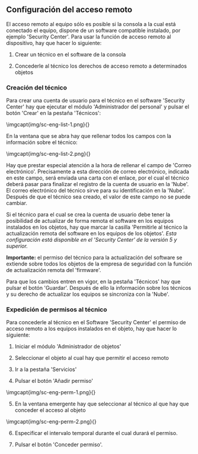 ## Configuración del acceso remoto

El acceso remoto al equipo sólo es posible si la consola a la cual está conectado el equipo, dispone de un software compatible instalado, por ejemplo 'Security Center'. Para usar la función de acceso remoto al dispositivo, hay que hacer lo siguiente:

1. Crear un técnico en el software de la consola

2. Concederle al técnico los derechos de acceso remoto a determinados objetos

### Creación del técnico

Para crear una cuenta de usuario para el técnico en el software 'Security Center' hay que ejecutar el módulo 'Administrador del personal' y pulsar el botón 'Crear' en la pestaña 'Técnicos':

\imgcapt{img/sc-eng-list-1.png}{}

En la ventana que se abra hay que rellenar todos los campos con la información sobre el técnico:

\imgcapt{img/sc-eng-list-2.png}{}

Hay que prestar especial atención a la hora de rellenar el campo de 'Correo electrónico'. Precisamente a esta dirección de correo electrónico, indicada en este campo, será enviada una carta con el enlace, por el cual el técnico deberá pasar para finalizar el registro de la cuenta de usuario en la 'Nube'. El correo electrónico del técnico sirve para su identificación en la 'Nube'. Después de que el técnico sea creado, el valor de este campo no se puede cambiar. 

Si el técnico para el cual se crea la cuenta de usuario debe tener la posibilidad de actualizar de forma remota el software en los equipos instalados en los objetos, hay que marcar la casilla 'Permitirle al técnico la actualización remota del software en los equipos de los objetos'. *Esta configuración está disponible en el 'Security Center' de la versión 5 y superior.*

**Importante:** el permiso del técnico para la actualización del software se extiende sobre todos los objetos de la empresa de seguridad con la función de actualización remota del 'firmware'.

Para que los cambios entren en vigor, en la pestaña 'Técnicos' hay que pulsar el botón 'Guardar'. Después de ello la información sobre los técnicos y su derecho de actualizar los equipos se sincroniza con la 'Nube'.

### Expedición de permisos al técnico

Para concederle al técnico en el Software 'Security Center' el permiso de acceso remoto a los equipos instalados en el objeto, hay que hacer lo siguiente:

1. Iniciar el módulo 'Administrador de objetos'

2. Seleccionar el objeto al cual hay que permitir el acceso remoto

3. Ir a la pestaña 'Servicios'

4. Pulsar el botón 'Añadir permiso'
   
\imgcapt{img/sc-eng-perm-1.png}{}

5. En la ventana emergente hay que seleccionar al técnico al que hay que conceder el acceso al objeto
   
\imgcapt{img/sc-eng-perm-2.png}{}

6. Especificar el intervalo temporal durante el cual durará el permiso.
   
7. Pulsar el botón 'Conceder permiso'.


